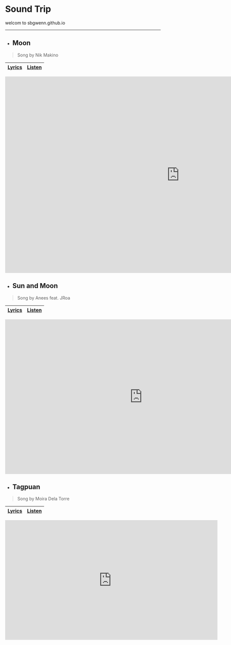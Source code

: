 # **Sound Trip**
welcom to sbgwenn.github.io

___
- ## **Moon**
> Song by Nik Makino
 
 | [Lyrics](https://sites.google.com/gbox.adnu.edu.ph/sbwenn-github-io/home) | [Listen](https://open.spotify.com/track/2oupN96VwNrbONyMtTWGjH?autoplay=true) |
 | --- | --- |

<iframe width="1128" height="635" src="https://www.youtube.com/embed/I8PuR6RkrTU" title="Nik Makino ft. Flow G performs “Moon” LIVE on Wish 107.5 Bus" frameborder="0" allow="accelerometer; autoplay; clipboard-write; encrypted-media; gyroscope; picture-in-picture" allowfullscreen></iframe> 

- ## **Sun and Moon**
> Song by Anees feat. JRoa

| [Lyrics](https://sites.google.com/gbox.adnu.edu.ph/sbwenn-github-io/home) | [Listen](https://open.spotify.com/track/4bUd4H9GN11TlKhJDBUGsc?autoplay=true) |
| --- | --- |

<iframe width="888" height="500" src="https://www.youtube.com/embed/Y7oydsPgd6Q" title="Anees - Sun and Moon Remix (ft. JROA)" frameborder="0" allow="accelerometer; autoplay; clipboard-write; encrypted-media; gyroscope; picture-in-picture" allowfullscreen></iframe>

- ## **Tagpuan**
> Song by Moira Dela Torre

| [Lyrics](https://sites.google.com/gbox.adnu.edu.ph/sbwenn-github-io/home) | [Listen](https://open.spotify.com/track/0rZRTXEmmPmx6gt92tBqIc?autoplay=true) |
| --- | --- |

<iframe width="688" height="387" src="https://www.youtube.com/embed/t4hpyNoDXyM" title="Tagpuan Lyrics - Moira dela Torre (Song and Lyrics Video)" frameborder="0" allow="accelerometer; autoplay; clipboard-write; encrypted-media; gyroscope; picture-in-picture" allowfullscreen></iframe>

